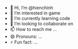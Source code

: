 - 👋 Hi, I’m @hienchinh
- 👀 I’m interested in game
- 🌱 I’m currently learning code
- 💞️ I’m looking to collaborate on 
- 📫 How to reach me ...
- 😄 Pronouns: ...
- ⚡ Fun fact: ...

<!---
hienchinh/hienchinh is a ✨ special ✨ repository because its `README.md` (this file) appears on your GitHub profile.
You can click the Preview link to take a look at your changes.
--->
